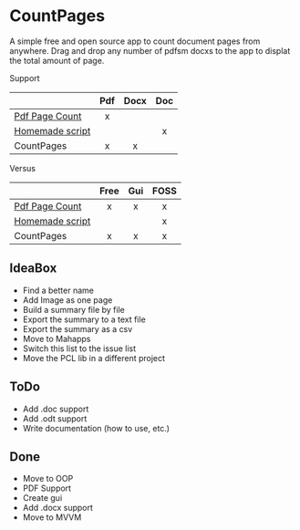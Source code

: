 # CountPages
A simple free and open source app to count document pages from anywhere. Drag and drop any number of pdfsm docxs to the app to displat the total amount of page.

Support

|               | Pdf   | Docx  | Doc  |
| ------------- |:-----:|:-----:|:-----:
| [Pdf Page Count](http://sourceforge.net/projects/pdfpagecount/) | x |   |
| [Homemade script](http://blogs.technet.com/b/heyscriptingguy/archive/2006/09/07/how-can-i-get-a-total-page-count-for-all-the-word-documents-in-a-folder.aspx) |   |   | x |
| CountPages | x | x |   |

Versus

|               | Free   | Gui | FOSS |
| ------------- |:-----:|:-----:|:-----:
| [Pdf Page Count](http://sourceforge.net/projects/pdfpagecount/) | x | x | x |
| [Homemade script](http://blogs.technet.com/b/heyscriptingguy/archive/2006/09/07/how-can-i-get-a-total-page-count-for-all-the-word-documents-in-a-folder.aspx) |   |   | x |
| CountPages | x | x | x |

## IdeaBox

* Find a better name
* Add Image as one page
* Build a summary file by file
* Export the summary to a text file
* Export the summary as a csv
* Move to Mahapps
* Switch this list to the issue list
* Move the PCL lib in a different project

## ToDo

* Add .doc support
* Add .odt support
* Write documentation (how to use, etc.)

## Done

* Move to OOP
* PDF Support
* Create gui
* Add .docx support
* Move to MVVM
